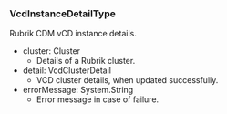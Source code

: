 ### VcdInstanceDetailType
Rubrik CDM vCD instance details.

- cluster: Cluster
  - Details of a Rubrik cluster.
- detail: VcdClusterDetail
  - VCD cluster details, when updated successfully.
- errorMessage: System.String
  - Error message in case of failure.
